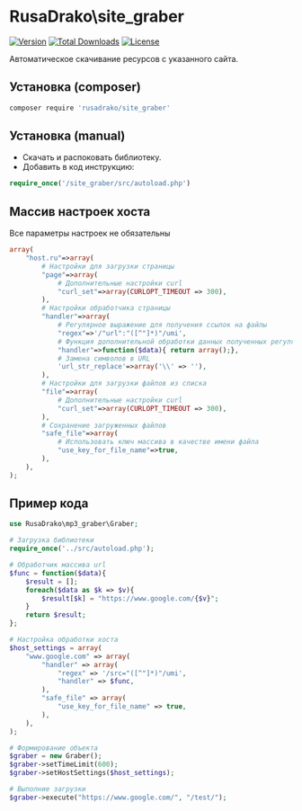 # RusaDrako\\site_graber

[![Version](http://poser.pugx.org/rusadrako/site_graber/version)](https://packagist.org/packages/rusadrako/site_graber)
[![Total Downloads](http://poser.pugx.org/rusadrako/site_graber/downloads)](https://packagist.org/packages/rusadrako/site_graber/stats)
[![License](http://poser.pugx.org/rusadrako/site_graber/license)](./LICENSE)

Автоматическое скачивание ресурсов с указанного сайта.

## Установка (composer)
```sh
composer require 'rusadrako/site_graber'
```

## Установка (manual)
- Скачать и распоковать библиотеку.
- Добавить в код инструкцию:
```php
require_once('/site_graber/src/autoload.php')
```

## Массив настроек хоста
Все параметры настроек не обязательны
```php
array(
	"host.ru"=>array(
		# Настройки для загрузки страницы
		"page"=>array(
			# Дополнительные настройки curl
			"curl_set"=>array(CURLOPT_TIMEOUT => 300),
		),
		# Настройки обработчика страницы
		"handler"=>array(
			# Регулярное выражение для получения ссылок на файлы
			"regex"=>'/"url":"([^"]*)"/umi',
			# Функция дополнительной обработки данных полученных регулярным выражением
			"handler"=>function($data){ return array();},
			# Замена символов в URL
			'url_str_replace'=>array('\\' => ''),
		),
		# Настройки для загрузки файлов из списка
		"file"=>array(
			# Дополнительные настройки curl
			"curl_set"=>array(CURLOPT_TIMEOUT => 300),
		),
		# Сохранение загруженных файлов
		"safe_file"=>array(
			# Использовать ключ массива в качестве имени файла
			"use_key_for_file_name"=>true,
		),
	),
);
```

## Пример кода
```php
use RusaDrako\mp3_graber\Graber;

# Загрузка библиотеки
require_once('../src/autoload.php');

# Обработчик массива url
$func = function($data){
	$result = [];
	foreach($data as $k => $v){
		$result[$k] = "https://www.google.com/{$v}";
	}
	return $result;
};

# Настройка обработки хоста
$host_settings = array(
	"www.google.com" => array(
		"handler" => array(
			"regex" => '/src="([^"]*)"/umi',
			"handler" => $func,
		),
		"safe_file" => array(
			"use_key_for_file_name" => true,
		),
	),
);

# Формирование объекта
$graber = new Graber();
$graber->setTimeLimit(600);
$graber->setHostSettings($host_settings);

# Выполние загрузки
$graber->execute("https://www.google.com/", "/test/");
```
